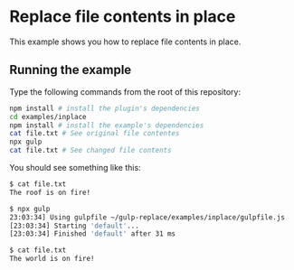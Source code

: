 # Replace file contents in place

This example shows you how to replace file contents in place.

## Running the example

Type the following commands from the root of this repository:

```bash
npm install # install the plugin's dependencies
cd examples/inplace
npm install # install the example's dependencies
cat file.txt # See original file contentes
npx gulp
cat file.txt # See changed file contents
```

You should see something like this:

```bash
$ cat file.txt
The roof is on fire!

$ npx gulp
23:03:34] Using gulpfile ~/gulp-replace/examples/inplace/gulpfile.js
[23:03:34] Starting 'default'...
[23:03:34] Finished 'default' after 31 ms

$ cat file.txt
The world is on fire!
```
